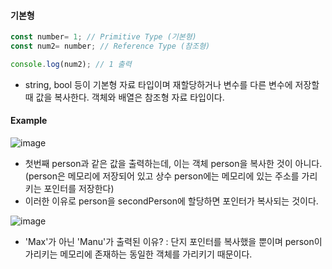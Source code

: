 #### 기본형
```JavaScript
const number= 1; // Primitive Type (기본형)
const num2= number; // Reference Type (참조형)

console.log(num2); // 1 출력
```
- string, bool 등이 기본형 자료 타입이며 재할당하거나 변수를 다른 변수에 저장할 때 값을 복사한다. 객체와 배열은 참조형 자료 타입이다.


#### Example
![image](https://user-images.githubusercontent.com/79950504/181316755-4e0b1fef-4753-47a3-82df-47077beea3bf.png)
- 첫번째 person과 같은 값을 출력하는데, 이는 객체 person을 복사한 것이 아니다. (person은 메모리에 저장되어 있고 상수 person에는 메모리에 있는 주소를 가리키는 포인터를 저장한다)
- 이러한 이유로 person을 secondPerson에 할당하면 포인터가 복사되는 것이다.

![image](https://user-images.githubusercontent.com/79950504/181321912-4229b9be-71da-44dd-b516-dc851cae5c65.png)
- 'Max'가 아닌 'Manu'가 출력된 이유? : 단지 포인터를 복사했을 뿐이며 person이 가리키는 메모리에 존재하는 동일한 객체를 가리키기 때문이다.


